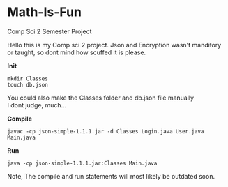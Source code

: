 # Math-Is-Fun
Comp Sci 2 Semester Project  
  
Hello this is my Comp sci 2 project. Json and Encryption wasn't manditory or taught,  so dont mind how scuffed it is please.  
  
**Init**

```
mkdir Classes
touch db.json
```

You could also make the Classes folder and db.json file manually  
I dont judge, much...  
  
**Compile**

```
javac -cp json-simple-1.1.1.jar -d Classes Login.java User.java Main.java
```  
  
**Run** 

```
java -cp json-simple-1.1.1.jar:Classes Main.java
```

Note, The compile and run statements will most likely be outdated soon.
